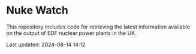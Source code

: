 # Nuke Watch

This repository includes code for retrieving the latest information available on the output of EDF nuclear power plants in the UK.

Last updated: 2024-08-14 14:12